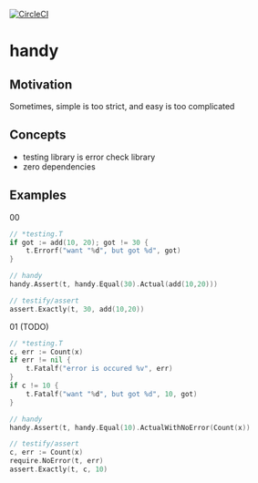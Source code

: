 [![CircleCI](https://circleci.com/gh/podhmo/handy.svg?style=svg)](https://circleci.com/gh/podhmo/handy)

# handy

## Motivation

Sometimes, simple is too strict, and easy is too complicated

## Concepts

- testing library is error check library
- zero dependencies

## Examples

00

```go
// *testing.T
if got := add(10, 20); got != 30 {
	t.Errorf("want "%d", but got %d", got)
}

// handy
handy.Assert(t, handy.Equal(30).Actual(add(10,20)))

// testify/assert
assert.Exactly(t, 30, add(10,20))
```

01 (TODO)

```go
// *testing.T
c, err := Count(x)
if err != nil {
	t.Fatalf("error is occured %v", err)
}
if c != 10 {
	t.Fatalf("want "%d", but got %d", 10, got)
}

// handy
handy.Assert(t, handy.Equal(10).ActualWithNoError(Count(x))

// testify/assert
c, err := Count(x)
require.NoError(t, err)
assert.Exactly(t, c, 10)
```
